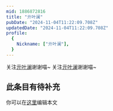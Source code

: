 ```yaml
---
mid: 1886872816
title: "亓叶澜"
pubDate: "2024-11-04T11:22:09.708Z"
updatedDate: "2024-11-04T11:22:09.708Z"
profile:
  {
    Nickname: ["亓叶澜"],
  }
---
```


关注[亓叶澜](https://space.bilibili.com/1886872816)谢谢喵~ 关注[亓叶澜](https://space.bilibili.com/1886872816)谢谢喵~

## 此条目有待补充
你可以在[这里](https://github.com/Yuhanawa/VTuber.ICU-Content/edit/master/v/亓叶澜/index.md)编辑本文
